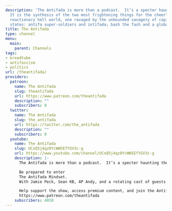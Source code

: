 ```yaml
---
description: 'The Antifada is more than a podcast.  It’s a specter haunting the globe.
  It is the synthesis of the two most frightening things for the cheerleaders of this
  reactionary hell world, one ravaged by the unbounded savagery of capital and it’s
  states: antifa super-soldiers and intifada; bash the fash and a global uprising.'
title: The Antifada
type: channel
menu:
  main:
    parent: Channels
tags:
- breadtube
- antifascism
- politics
url: /theantifada/
providers:
  patreon:
    name: The Antifada
    slug: theantifada
    url: https://www.patreon.com/theantifada
    description: ""
    subscribers: 0
  twitter:
    name: The Antifada
    slug: the_antifada
    url: https://twitter.com/the_antifada
    description: ""
    subscribers: 0
  youtube:
    name: The Antifada
    slug: UCxQ5j4qz0YcWW5EfYGV3c-g
    url: https://www.youtube.com/channel/UCxQ5j4qz0YcWW5EfYGV3c-g
    description: |-
      The Antifada is more than a podcast.  It’s a specter haunting the globe.  It is the synthesis of the two most frightening things for the cheerleaders of this reactionary hell world, one ravaged by the unbounded savagery of capital and it’s states: antifa super-soldiers and intifada; bash the fash and a global uprising.

      Be prepared to enter
      The Antifada Mindset.
      With Jamie Peck, Sean KB, AP Andy, and a rotating cast of guests.

      Help support the show, access premium content, and join the Antifada community for as little as $2 a month at
      https://www.patreon.com/theantifada
    subscribers: 4010
---
```

